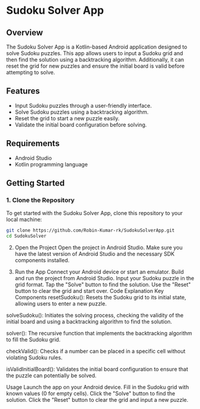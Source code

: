 
# Sudoku Solver App

## Overview

The Sudoku Solver App is a Kotlin-based Android application designed to solve Sudoku puzzles. This app allows users to input a Sudoku grid and then find the solution using a backtracking algorithm. Additionally, it can reset the grid for new puzzles and ensure the initial board is valid before attempting to solve.

## Features

- Input Sudoku puzzles through a user-friendly interface.
- Solve Sudoku puzzles using a backtracking algorithm.
- Reset the grid to start a new puzzle easily.
- Validate the initial board configuration before solving.

## Requirements

- Android Studio
- Kotlin programming language

## Getting Started

### 1. Clone the Repository

To get started with the Sudoku Solver App, clone this repository to your local machine:

```bash
git clone https://github.com/Robin-Kumar-rk/SudokuSolverApp.git
cd SudokuSolver
```

2. Open the Project
Open the project in Android Studio. Make sure you have the latest version of Android Studio and the necessary SDK components installed.

3. Run the App
Connect your Android device or start an emulator.
Build and run the project from Android Studio.
Input your Sudoku puzzle in the grid format.
Tap the "Solve" button to find the solution.
Use the "Reset" button to clear the grid and start over.
Code Explanation
Key Components
resetSudoku(): Resets the Sudoku grid to its initial state, allowing users to enter a new puzzle.

solveSudoku(): Initiates the solving process, checking the validity of the initial board and using a backtracking algorithm to find the solution.

solver(): The recursive function that implements the backtracking algorithm to fill the Sudoku grid.

checkValid(): Checks if a number can be placed in a specific cell without violating Sudoku rules.

isValidInitialBoard(): Validates the initial board configuration to ensure that the puzzle can potentially be solved.

Usage
Launch the app on your Android device.
Fill in the Sudoku grid with known values (0 for empty cells).
Click the "Solve" button to find the solution.
Click the "Reset" button to clear the grid and input a new puzzle.


